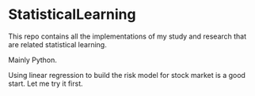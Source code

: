 # StatisticalLearning
This repo contains all the implementations of my study and research that are related statistical learning.

Mainly Python.

Using linear regression to build the risk model for stock market is a good start. Let me try it first.

